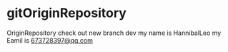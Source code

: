 # gitOriginRepository
OriginRepository
check out new branch dev
my name is HannibalLeo
my Eamil is 673728397@qq.com
